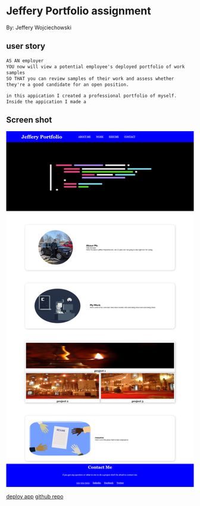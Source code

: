 # Jeffery Portfolio assignment
By: Jeffery Wojciechowski

## user story
```
AS AN employer
YOU now will view a potential employee's deployed portfolio of work samples
SO THAT you can review samples of their work and assess whether they're a good candidate for an open position.
```

```
in this appication I created a professional portfolio of myself. Inside the appication I made a 
```
## Screen shot
![screenshot](Image\screenshot.png)

[deploy app]()
[github repo](https://github.com/Jefferywojo98/Jeffery_Portfolio)